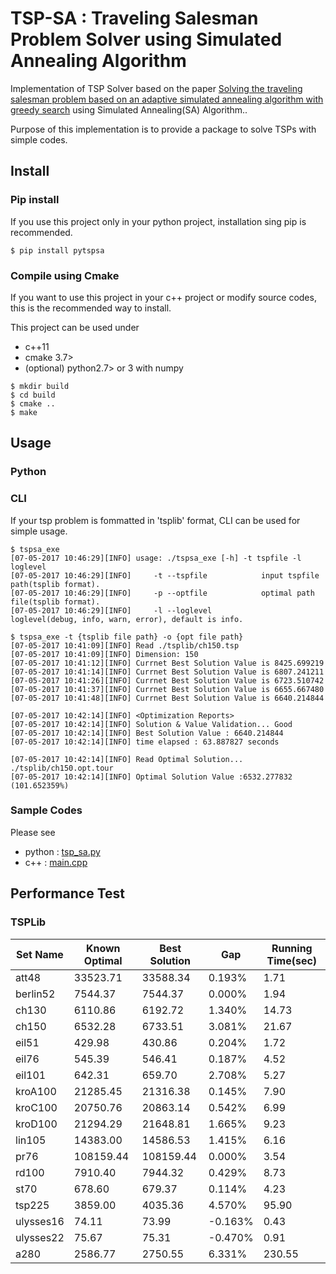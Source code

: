 # TSP-SA : Traveling Salesman Problem Solver using Simulated Annealing Algorithm

Implementation of TSP Solver based on the paper [Solving the traveling salesman problem
 based on an adaptive simulated annealing algorithm with greedy search](http://www.sciencedirect.com/science/article/pii/S1568494611000573) using Simulated Annealing(SA) Algorithm..

Purpose of this implementation is to provide a package to solve TSPs with simple codes.

## Install

### Pip install

If you use this project only in your python project, installation sing pip is recommended.

```
$ pip install pytspsa
```

### Compile using Cmake

If you want to use this project in your c++ project or modify source codes, this is the recommended way to install.

This project can be used under

+ c++11
+ cmake 3.7>
+ (optional) python2.7> or 3 with numpy

```
$ mkdir build
$ cd build
$ cmake ..
$ make
```

## Usage

### Python

### CLI

If your tsp problem is fommatted in 'tsplib' format, CLI can be used for simple usage.

```
$ tspsa_exe
[07-05-2017 10:46:29][INFO] usage: ./tspsa_exe [-h] -t tspfile -l loglevel
[07-05-2017 10:46:29][INFO] 	-t --tspfile			input tspfile path(tsplib format).
[07-05-2017 10:46:29][INFO] 	-p --optfile			optimal path file(tsplib format).
[07-05-2017 10:46:29][INFO] 	-l --loglevel			loglevel(debug, info, warn, error), default is info.

$ tspsa_exe -t {tsplib file path} -o {opt file path}
[07-05-2017 10:41:09][INFO] Read ./tsplib/ch150.tsp
[07-05-2017 10:41:09][INFO] Dimension: 150
[07-05-2017 10:41:12][INFO] Currnet Best Solution Value is 8425.699219
[07-05-2017 10:41:14][INFO] Currnet Best Solution Value is 6807.241211
[07-05-2017 10:41:26][INFO] Currnet Best Solution Value is 6723.510742
[07-05-2017 10:41:37][INFO] Currnet Best Solution Value is 6655.667480
[07-05-2017 10:41:48][INFO] Currnet Best Solution Value is 6640.214844

[07-05-2017 10:42:14][INFO] <Optimization Reports>
[07-05-2017 10:42:14][INFO] Solution & Value Validation... Good
[07-05-2017 10:42:14][INFO] Best Solution Value : 6640.214844
[07-05-2017 10:42:14][INFO] time elapsed : 63.887827 seconds

[07-05-2017 10:42:14][INFO] Read Optimal Solution... ./tsplib/ch150.opt.tour
[07-05-2017 10:42:14][INFO] Optimal Solution Value :6532.277832 (101.652359%)
```

### Sample Codes

Please see 

+ python : [tsp_sa.py](./tsp_sa.py)
+ c++ : [main.cpp](./main.cpp)

## Performance Test

### TSPLib

| Set Name | Known Optimal | Best Solution | Gap | Running Time(sec)|
|----------|---------------|---------------|-----|------------------|
| att48 | 33523.71 | 33588.34 | 0.193% | 1.71 |
| berlin52 | 7544.37 | 7544.37 | 0.000% | 1.94 |
| ch130 | 6110.86 | 6192.72 | 1.340% | 14.73 |
| ch150 | 6532.28 | 6733.51 | 3.081% | 21.67 |
| eil51 | 429.98 | 430.86 | 0.204% | 1.72 |
| eil76 | 545.39 | 546.41 | 0.187% | 4.52 |
| eil101 | 642.31 | 659.70 | 2.708% | 5.27 |
| kroA100 | 21285.45 | 21316.38 | 0.145% | 7.90 |
| kroC100 | 20750.76 | 20863.14 | 0.542% | 6.99 |
| kroD100 | 21294.29 | 21648.81 | 1.665% | 9.23 |
| lin105 | 14383.00 | 14586.53 | 1.415% | 6.16 |
| pr76 | 108159.44 | 108159.44 | 0.000% | 3.54 |
| rd100 | 7910.40 | 7944.32 | 0.429% | 8.73 |
| st70 | 678.60 | 679.37 | 0.114% | 4.23 |
| tsp225 | 3859.00 | 4035.36 | 4.570% | 95.90 |
| ulysses16 | 74.11 | 73.99 | -0.163% | 0.43 |
| ulysses22 | 75.67 | 75.31 | -0.470% | 0.91 |
| a280 | 2586.77 | 2750.55 | 6.331% | 230.55 |
